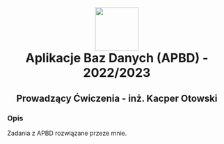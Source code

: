 <h1 align="center">
  <div>
    <img width="100" src="https://user-images.githubusercontent.com/88508650/178162459-1cb35c87-903c-4a3b-8b63-b2aa88e344b0.svg" alt="" />
  </div>
Aplikacje Baz Danych (APBD) - 2022/2023
</h1>

<h2 align="center"> Prowadzący Ćwiczenia - inż. Kacper Otowski  </h2>
<h3>Opis</h3>
Zadania z APBD rozwiązane przeze mnie.
